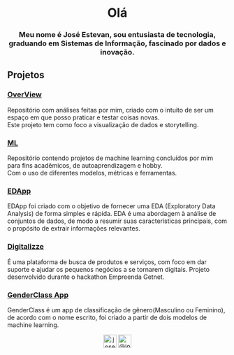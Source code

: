 <h1 align="center">Olá</h1>
<h3 align="center">Meu nome é José Estevan, sou entusiasta de tecnologia, graduando em Sistemas de Informação, fascinado por dados e inovação.</h3>

<h2 align="left">Projetos</h2>
<h3 align="left"><a href="https://github.com/JoseEstevan/OverView">OverView</a></h3>
<p>Repositório com análises feitas por mim, criado com o intuito de ser
um espaço em que posso praticar e testar coisas novas.<br/>                                                                                                                        Este projeto tem como foco a visualização de dados e storytelling.</p>                                                               

<h3 align="left"><a href="https://github.com/JoseEstevan/ML">ML</a></h3>
<p>Repositório contendo projetos de machine learning concluídos por
mim para fins acadêmicos, de autoaprendizagem e hobby.<br/>
Com o uso de diferentes modelos, métricas e ferramentas.</p>

<h3 align="left"><a href="https://edapp.herokuapp.com/">EDApp</a></h3>
<p>EDApp foi criado com o objetivo de fornecer uma EDA (Exploratory
Data Analysis) de forma simples e rápida. EDA é uma abordagem à
análise de conjuntos de dados, de modo a resumir suas características
principais, com o propósito de extrair informações relevantes.</p>

<h3 align="left"><a href="https://sites.google.com/view/digitalizzze">Digitalizze</a></h3>
<p>É uma plataforma de busca de produtos e serviços, com foco em dar suporte e ajudar os pequenos negócios a se tornarem digitais.
  Projeto desenvolvido durante o hackathon Empreenda Getnet.</p>

<h3 align="left"><a href="https://genderclass-app.herokuapp.com/">GenderClass App</a></h3> 
<p>GenderClass é um app de classificação de gênero(Masculino ou
Feminino), de acordo com o nome escrito, foi criado a partir de
dois modelos de machine learning.</p>

<p align="center">
<a href="https://www.linkedin.com/in/joseestevan/" target="blank"><img align="center" src="https://cdn.jsdelivr.net/npm/simple-icons@3.0.1/icons/linkedin.svg" alt="joseestevan" height="30" width="30" /></a>
<a href="https://medium.com/@joseestevan" target="blank"><img align="center" src="https://cdn.jsdelivr.net/npm/simple-icons@3.0.1/icons/medium.svg" alt="@joseestevan" height="30" width="30" /></a>
</p>
